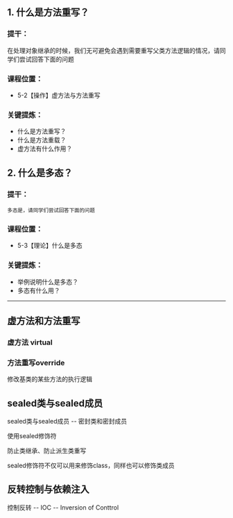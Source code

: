 ## 1. 什么是方法重写？

### 提干：

在处理对象继承的时候，我们无可避免会遇到需要重写父类方法逻辑的情况，请同学们尝试回答下面的问题

### 课程位置：

- 5-2【操作】虚方法与方法重写

### 关键提炼：

- 什么是方法重写？
- 什么是方法重载？
- 虚方法有什么作用？

## 2. 什么是多态？

### 提干：

```
多态是，请同学们尝试回答下面的问题
```

### 课程位置：

- 5-3【理论】什么是多态

### 关键提炼：

- 举例说明什么是多态？
- 多态有什么用？





------

## 虚方法和方法重写

### 虚方法 virtual

### 方法重写override

修改基类的某些方法的执行逻辑

## sealed类与sealed成员

sealed类与sealed成员 -- 密封类和密封成员

使用sealed修饰符

防止类继承、防止派生类重写

sealed修饰符不仅可以用来修饰class，同样也可以修饰类成员



## 反转控制与依赖注入

控制反转 -- IOC -- Inversion of Conttrol